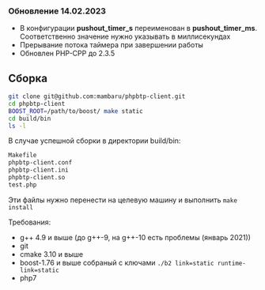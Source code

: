 ### Обновление 14.02.2023
* В конфигурации **pushout_timer_s** переименован в **pushout_timer_ms**. Соответственно значение нужно указывать в миллисекундах
* Прерывание потока таймера при завершении работы
* Обновлен PHP-CPP до 2.3.5

## Сборка 

```bash
git clone git@github.com:mambaru/phpbtp-client.git
cd phpbtp-client
BOOST_ROOT=/path/to/boost/ make static
cd build/bin
ls -l
```

В случае успешной сборки в директории build/bin:
```bash
Makefile
phpbtp-client.conf
phpbtp-client.ini
phpbtp-client.so
test.php
```

Эти файлы нужно перенести на целевую машину и выполнить `make install`

Требования:
* g++ 4.9 и выше (до g++-9, на g++-10 есть проблемы (январь 2021))
* git 
* cmake 3.10 и выше
* boost-1.76 и выше собраный с ключами `./b2 link=static runtime-link=static`
* php7
